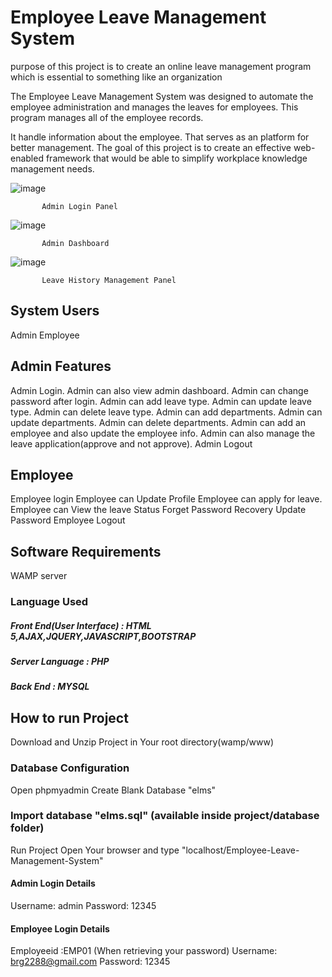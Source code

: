 # Employee Leave Management System
 
 purpose of this project is to create an online leave management program which is essential to something like an organization
 
 The Employee Leave Management System was designed to automate the employee administration and manages the leaves for employees. This program manages all of the employee records.
 
It handle information about the employee. That serves as an platform for better management. The goal of this project is to create an effective web-enabled framework that would be able to simplify workplace knowledge management needs. 
 
![image](https://user-images.githubusercontent.com/35210955/109515887-9add2280-7acd-11eb-8dc6-777083ee7543.png)
           
           Admin Login Panel
           
![image](https://user-images.githubusercontent.com/35210955/109516110-d5df5600-7acd-11eb-8d36-3c0f8e5cb1db.png)

           Admin Dashboard

![image](https://user-images.githubusercontent.com/35210955/109518026-e690cb80-7acf-11eb-8c53-15e6332ea39c.png)

           Leave History Management Panel 

## System Users
  Admin
  Employee
  
## Admin Features
  Admin Login.
  Admin can also view admin dashboard.
  Admin can change password after login.
  Admin can add leave type.
  Admin can update leave type.
  Admin can delete leave type.
  Admin can add departments.
  Admin can update departments.
  Admin can delete departments.
  Admin can add an employee and also update the employee info.
  Admin can also manage the leave application(approve and not approve).
  Admin Logout
  
  
## Employee
  Employee login
  Employee can Update Profile
  Employee can apply for leave.
  Employee can View the leave Status
  Forget Password Recovery
  Update Password
  Employee Logout
  
  
## Software Requirements
  WAMP server
### Language Used
  ##### Front End(User Interface) : HTML 5,AJAX,JQUERY,JAVASCRIPT,BOOTSTRAP
  ##### Server Language : PHP
  ##### Back End : MYSQL
  
  
## How to run Project
Download and Unzip Project in Your root directory(wamp/www)

### Database Configuration
Open phpmyadmin
Create Blank Database "elms"

### Import database "elms.sql" (available inside project/database folder)
Run Project
Open Your browser and type "localhost/Employee-Leave-Management-System"

#### Admin Login Details
Username: admin
Password: 12345

#### Employee Login Details
Employeeid :EMP01 (When retrieving your password)
Username: brg2288@gmail.com
Password: 12345 
